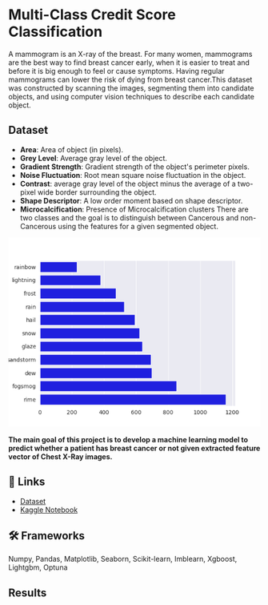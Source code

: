 

# Multi-Class Credit Score Classification

A mammogram is an X-ray of the breast. For many women, mammograms are the best way to find breast cancer early, when it is easier to treat and before it is big enough to feel or cause symptoms. Having regular mammograms can lower the risk of dying from breast cancer.This dataset was constructed by scanning the images, segmenting them into candidate objects, and using computer vision techniques to describe each candidate object.

## Dataset
- **Area**: Area of object (in pixels).
- **Grey Level**: Average gray level of the object.
- **Gradient Strength**: Gradient strength of the object's perimeter pixels.
- **Noise Fluctuation**: Root mean square noise fluctuation in the object.
- **Contrast**: average gray level of the object minus the average of a two-pixel wide border surrounding the object.
- **Shape Descriptor**: A low order moment based on shape descriptor.
- **Microcalcification**: Presence of Microcalcification clusters
There are two classes and the goal is to distinguish between Cancerous and non-Cancerous using the features for a given segmented object.

![](https://github.com/sudhanshu2198/Computer-Vision-using-Pytorch/blob/main/images/2.png)


**The main goal of this project is to develop a machine learning model to predict whether a patient has breast cancer or not given extracted feature vector of Chest X-Ray images.**

## 🔗 Links

- [Dataset](https://www.kaggle.com/datasets/sudhanshu2198/microcalcification-classification)
- [Kaggle Notebook](https://www.kaggle.com/code/sudhanshu2198/techniques-for-imbalanced-classification-problems)

## 🛠 Frameworks
Numpy, Pandas, Matplotlib, Seaborn, Scikit-learn, Imblearn, Xgboost, Lightgbm, Optuna

## Results






